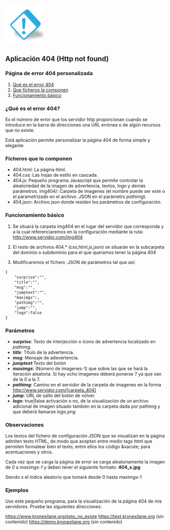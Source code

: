 ![Logo](img404/warning3.png)

## Aplicación 404 (Http not found)

### Página de error 404 personalizada

1. [Qué es el error 404](#queEs)
2. [Que ficheros la componen](#ficheros)
3. [Funcionamiento básico](#funcionamiento)

<a name="queEs"></a>
### ¿Qué es el error 404?
Es el número de error que los servidor http proporcionan cuando se introduce en la barra de direcciones una URL errónea o de algún recursos que no existe.

Está aplicación permite personalizar la página 404 de forma simple y elegante

<a name="ficheros"></a>

### Ficheros que lo componen

* 404.html: La página html.
* 404.css:  Las hojas de estílo en cascada.
* 404.js: Pequeño programa Javascript que permite controlar la aleatoriedad de la imagen de advertencia, textos, logo y demás parámetros.
img404/: Carpeta de imagenes (el nombre puede ser este o el parametrizado en el archivo .JSON en el parámetro *pathimg*).
* 404.json: Archivo json donde residen los parámetros de configuración.



<a name="funcionamiento"></a>

### Funcionamiento básico 
1. Se situará la carpeta img404 en el lugar del servidor que corresponda y a la cual referenciaremos en la configuración mediante la ruta:
http://www.servidor.com/img404

2. El resto de archivos 404.* (css,html,js,json) se situarán en la subcarpeta del dominio o subdominio para el que queramos tener la página 404

3. Modificaremos el fichero .JSON de parámetros tal que así:
~~~
{   
    "surprise":"", 
    "title":"",    
    "msg":"",
    "jumptext":"",
    "maximgs":,
    "pathimg":"",    
    "jump":"",
    "logo":false
}
~~~
### Parámetros
-   ***surprise***: Texto de interjección o icono de advertencia localizado en *pathimg.*
-   ***title***: Título de la advertencia.
-   ***msg***: Mensaje de adevertencia.
-   ***jumptext***:Texto del botón
-   ***maximgs***: (Número de imagenes-1) que sobre las que se hará la iteración aleatoria. Si hay ocho imagenes deberá ponerse 7 ya que van de la 0 a la 7.
-   ***pathimg***: Camino en el servidor de la carpeta de imagenes en la forma http://www.servidor.com/[carpeta_404]
-   ***jump***: URL de salto del botón de volver.
-   ***logo***: true|false activación o no, de la visualización de un archivo adicional de imagen situado también en la carpeta dada por pathimg y que deberá llamarse *logo.png*

### Observaciones
Los textos del fichero de configuración JSON que se visualizan en la página admiten texto HTML, de modo que aceptan entre medio tags html que permiten formatear bien el texto, entre ellos los código &xacute; para acentuaciones y otros.

Cada vez que se carga la página de error se carga aleatoriamente la imagen de *0* a *maximgs-1* y deben tener el siguiente formato:
    **404_x.jpg**

Siendo x el índice aleatorio que tomará desde 0 hasta maximgs-1

### Ejemplos
Uso este pequeño programa, para la visualización de la página 404 de mis servidores.
Pruebe las siguientes direcciones:

https://www.kronexilane.org/esto_no_existe
https://text.kronexilane.org (sin contenido)
https://demo.kronexilane.org (sin contenido)

